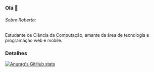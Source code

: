 ### Olá 👋

###### Sobre Roberto: 
Estudante de Ciência da Computação, amante da área de tecnologia e programação web e mobile.

### Detalhes

[![Anurag's GitHub stats](https://github-readme-stats.vercel.app/api?rbtzinn=pedrogithub1406&show_icons=true&theme=dark)](https://github.com/anuraghazra/github-readme-stats)
